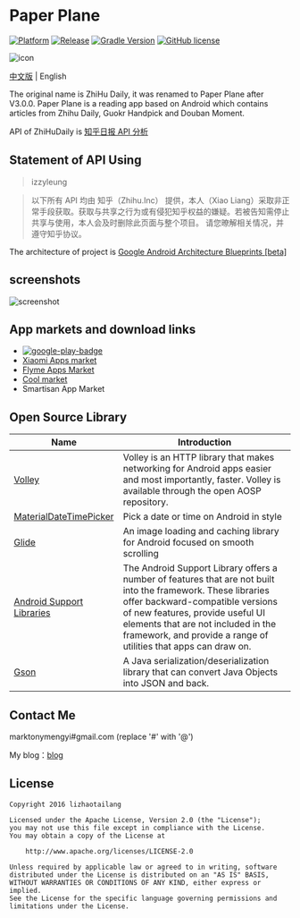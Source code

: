 # Paper Plane

[![Platform](https://img.shields.io/badge/platform-Android-blue.svg)](https://github.com/marktony/ZhiHuDaily)
[![Release](https://img.shields.io/badge/release-3.1.0-blue.svg)](https://github.com/marktony/ZhiHuDaily)
[![Gradle Version](https://img.shields.io/badge/gradle-2.2.0-blue.svg)](https://github.com/marktony/ZhiHuDaily)
[![GitHub license](https://img.shields.io/badge/license-Apache%202-blue.svg)](https://raw.githubusercontent.com/marktony/ZhiHuDaily/master/LICENSE)

![icon](https://github.com/marktony/ZhiHuDaily/blob/master/screenshots/icon.png)

[中文版](https://github.com/marktony/ZhiHuDaily) | English

The original name is ZhiHu Daily, it was renamed to Paper Plane after V3.0.0. Paper Plane is a reading app based on Android which contains articles from Zhihu Daily, Guokr Handpick and Douban Moment.

API of ZhiHuDaily is [知乎日报 API 分析](https://github.com/izzyleung/ZhihuDailyPurify/wiki/%E7%9F%A5%E4%B9%8E%E6%97%A5%E6%8A%A5-API-%E5%88%86%E6%9E%90)

## Statement of API Using
>izzyleung

> 以下所有 API 均由 知乎（Zhihu.Inc） 提供，本人（Xiao Liang）采取非正常手段获取。获取与共享之行为或有侵犯知乎权益的嫌疑。若被告知需停止共享与使用，本人会及时删除此页面与整个项目。
请您暸解相关情况，并遵守知乎协议。

 The architecture of project is [Google Android Architecture Blueprints [beta]](https://github.com/googlesamples/android-architecture)

## screenshots
![screenshot](https://github.com/marktony/ZhiHuDaily/blob/master/screenshots/screenshot.png)

## App markets and download links
* [![google-play-badge](https://github.com/marktony/ZhiHuDaily/blob/master/screenshots/google-play-badge.png)](https://play.google.com/store/apps/details?id=com.marktony.zhihudaily)
* [Xiaomi Apps market](http://app.mi.com/detail/312703?ref=search)
* [Flyme Apps Market](http://app.flyme.cn/apps/public/detail?package_name=com.marktony.zhihudaily)
* [Cool market](http://www.coolapk.com/apk/com.marktony.zhihudaily)
* Smartisan App Market

## Open Source Library
Name | Introduction
--------- | --------
[Volley](https://android.googlesource.com/platform/frameworks/volley/) | Volley is an HTTP library that makes networking for Android apps easier and most importantly, faster. Volley is available through the open AOSP repository.
[MaterialDateTimePicker](https://github.com/wdullaer/MaterialDateTimePicker) | Pick a date or time on Android in style
[Glide](https://github.com/bumptech/glide) | An image loading and caching library for Android focused on smooth scrolling
[Android Support Libraries](https://developer.android.com/topic/libraries/support-library/index.html) | The Android Support Library offers a number of features that are not built into the framework. These libraries offer backward-compatible versions of new features, provide useful UI elements that are not included in the framework, and provide a range of utilities that apps can draw on.
[Gson](https://github.com/google/gson) | A Java serialization/deserialization library that can convert Java Objects into JSON and back.

## Contact Me
marktonymengyi#gmail.com (replace '#' with '@')

My blog：[blog](http://marktony.github.io/)

## License

    Copyright 2016 lizhaotailang

    Licensed under the Apache License, Version 2.0 (the "License");
    you may not use this file except in compliance with the License.
    You may obtain a copy of the License at

        http://www.apache.org/licenses/LICENSE-2.0

    Unless required by applicable law or agreed to in writing, software
    distributed under the License is distributed on an "AS IS" BASIS,
    WITHOUT WARRANTIES OR CONDITIONS OF ANY KIND, either express or implied.
    See the License for the specific language governing permissions and
    limitations under the License.
